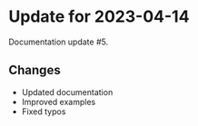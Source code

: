 # Update for 2023-04-14

Documentation update #5.

## Changes

- Updated documentation
- Improved examples
- Fixed typos